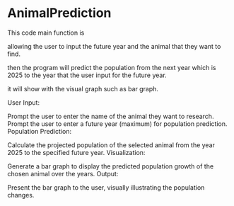 # AnimalPrediction

This code main function is

allowing the user to input the future year  and the animal that they want to  find.

then the program will predict the population from the next year which is 2025 to the year that the user input for the future year.

it will show with the visual graph such as bar graph.

User Input:

Prompt the user to enter the name of the animal they want to research.
Prompt the user to enter a future year (maximum) for population prediction.
Population Prediction:

Calculate the projected population of the selected animal from the year 2025 to the specified future year.
Visualization:

Generate a bar graph to display the predicted population growth of the chosen animal over the years.
Output:

Present the bar graph to the user, visually illustrating the population changes.
